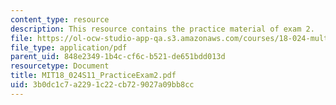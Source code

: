 ```yaml
---
content_type: resource
description: This resource contains the practice material of exam 2.
file: https://ol-ocw-studio-app-qa.s3.amazonaws.com/courses/18-024-multivariable-calculus-with-theory-spring-2011/3b0dc1c7a2291c22cb729027a09bb8cc_MIT18_024S11_PracticeExam2.pdf
file_type: application/pdf
parent_uid: 848e2349-1b4c-cf6c-b521-de651bdd013d
resourcetype: Document
title: MIT18_024S11_PracticeExam2.pdf
uid: 3b0dc1c7-a229-1c22-cb72-9027a09bb8cc
---
```

